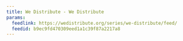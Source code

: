 ```yaml
---
title: We Distribute - We Distribute
params:
  feedlink: https://wedistribute.org/series/we-distribute/feed/
  feedid: b9ec9fd470309eed1a1c39f87a2217a8
---
```

